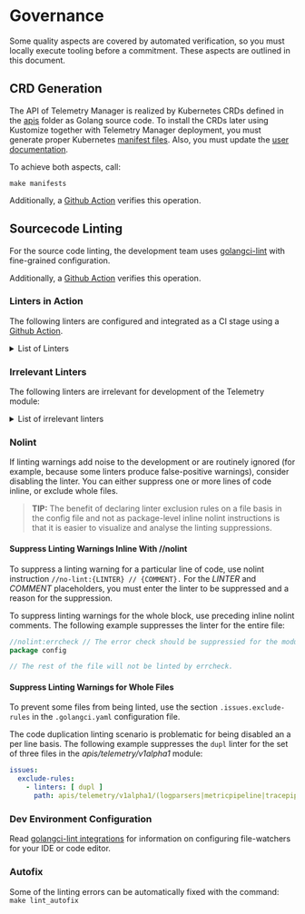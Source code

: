 # Governance

Some quality aspects are covered by automated verification, so you must locally execute tooling before a commitment. These aspects are outlined in this document.

## CRD Generation

The API of Telemetry Manager is realized by Kubernetes CRDs defined in the [apis](../../apis) folder as Golang source code. To install the CRDs later using Kustomize together with Telemetry Manager deployment, you must generate proper Kubernetes [manifest files](../../helm/telemetry-module/charts/regular/templates). Also, you must update the [user documentation](../user/resources/).

To achieve both aspects, call:

```shell
make manifests
```

Additionally, a [Github Action](../../.github/workflows/pr-code-checks.yml) verifies this operation.

## Sourcecode Linting

For the source code linting, the development team uses [golangci-lint](https://golangci-lint.run) with fine-grained configuration.

Additionally, a [Github Action](../../.github/workflows/pr-code-checks.yml) verifies this operation.

### Linters in Action

The following linters are configured and integrated as a CI stage using a [Github Action](../../.github/workflows/pr-code-checks.yml).

<details>
<summary>List of Linters</summary>
<br>

| Linter         | Description                                         | [Suppress](#nolint) |
| -------------- | --------------------------------------------------- | ------------------- |
| asasalint      | check for pass []any as any in variadic func        | inline //nolint     |
| asciicheck     | checks for non-ASCII identifiers                    | inline //nolint     |
| bodyclose      | checks whether HTTP response body is closed         | inline //nolint     |
| dogsled        | checks assignments with too many blank identifiers  | inline //nolint     |
| dupl           | checks for code clone detection                     |                     |
| dupword        | checks for duplicate words in the source code       | inline //nolint     |
| errcheck       | checks for unhandled errors                         | inline //nolint     |
| errchkjson     | checks types passed to the json encoding functions  | inline //nolint     |
| exportloopref  | finds exporting pointers for loop variables         | inline //nolint     |
| gci            | checks import order and ensures determinism         | inline //nolint     |
| ginkgolinter   | enforces standards of using Ginkgo and Gomega       | inline //nolint     |
| gocheckcompilerdirectives | checks go compiler directive comments    | inline //nolint     |
| gochecknoinits | checks that no init functions are present           | inline //nolint     |
| gofmt          | checks whether code was gofmt'ed                    |                     |
| goimports      | check import statements formatting                  | inline //nolint     |
| gosec          | inspects source code for security problems          | inline //nolint     |
| govet          | examines Go source code for suspicious constructs   | inline //nolint     |
| ineffassign    | detects when assignments to variables are not used  | inline //nolint     |
| loggercheck    | checks key-value pairs for logger libraries         | inline //nolint     |
| misspell       | finds commonly misspelled English words in comments | inline //nolint     |
| nolintlint     | reports ill-formed or insufficient nolint directives| inline //nolint     |
| revive         | comprehensive golint replacement                    | inline //nolint     |
| staticcheck    | performs static code analysis                       | inline //nolint     |
| stylecheck     | examines Go code-style conformance                  | inline //nolint     |
| typecheck      | parses and type-checks Go code                      | inline //nolint     |
| unparam        | reports unused function parameters                  | inline //nolint     |
| unused         | checks for unused constants, variables, functions   | inline //nolint     |

</details>

### Irrelevant Linters

The following linters are irrelevant for development of the Telemetry module:

<details>
<summary>List of irrelevant linters</summary>
<br>

| Linter             | Reason                               |
| ------------------ | ------------------------------------ |
| `bidichk`          | superseded by `stylecheck`           |
| `deadcode`         | superseded by `unused`               |
| `execinquery`      | `database/sql` package is not used   |
| `exhaustivestruct` | superseded by `exhaustruct`          |
| `forcetypeassert`  | superseded by `errcheck`             |
| `golint`           | superseded by `revive`, `stylecheck` |
| `ifshort`          | deprecated                           |
| `interfacer`       | deprecated                           |
| `maligned`         | superseded by `govet`                |
| `nosnakecase`      | superseded by `revive`               |
| `rowserrcheck`     | `database/sql` package is not used   |
| `sqlclosecheck`    | `database/sql` package is not used   |
| `scopelint`        | superseded by `exportloopref`        |
| `structcheck`      | superseded by `unused`               |
| `testableexamples` | Go Example functions are not used    |
| `varcheck`         | superseded by `unused`               |
| `wastedassign`     | superseded by `inefassign`           |

</details>

### Nolint

If linting warnings add noise to the development or are routinely ignored (for example, because some linters produce false-positive warnings), consider disabling the linter.
You can either suppress one or more lines of code inline, or exclude whole files.

> **TIP:** The benefit of declaring linter exclusion rules on a file basis in the config file and not as package-level inline nolint instructions is that it is easier to visualize and analyse the linting suppressions.

#### Suppress Linting Warnings Inline With //nolint

To suppress a linting warning for a particular line of code, use nolint instruction `//no-lint:{LINTER} // {COMMENT}.` For the _LINTER_ and _COMMENT_ placeholders, you must enter the linter to be suppressed and a reason for the suppression.

To suppress linting warnings for the whole block, use preceding inline nolint comments. The following example suppresses the linter for the entire file:

   ```go
   //nolint:errcheck // The error check should be suppressied for the module.
   package config

   // The rest of the file will not be linted by errcheck.
   ```

#### Suppress Linting Warnings for Whole Files

To prevent some files from being linted, use the section `.issues.exclude-rules` in the `.golangci.yaml` configuration file.

The code duplication linting scenario is problematic for being disabled an a per line basis. The following example suppresses the `dupl` linter for the set of three files in the _apis/telemetry/v1alpha1_ module:

   ```yaml
   issues:
     exclude-rules:
       - linters: [ dupl ]
         path: apis/telemetry/v1alpha1/(logparsers|metricpipeline|tracepipeline)_types_test.go
   ```

### Dev Environment Configuration

Read [golangci-lint integrations](https://golangci-lint.run/docs/welcome/integrations/) for information on configuring file-watchers for your IDE or code editor.

### Autofix

Some of the linting errors can be automatically fixed with the command:
`make lint_autofix`
